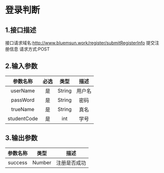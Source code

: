 # 登录判断

## 1.接口描述

接口请求域名:http://www.bluemsun.work/register/submitRegisterInfo
提交注册信息
请求方式:POST

## 2.输入参数

| 参数名称  | 必选  |  类型  |         描述         |
| :-------: | :---: | :----: | :------------------: |
|  userName  |  是   | String | 用户名 |
| passWord   |  是   | String  | 密码  |
| trueName |  是   | String  |  真名   |
| studentCode |   是   | int  |  学号  |

## 3.输出参数

| 参数名称 |  类型  |        描述        |
| :------: | :----: | :----------------: |
|  success | Number  |   注册是否成功   |
